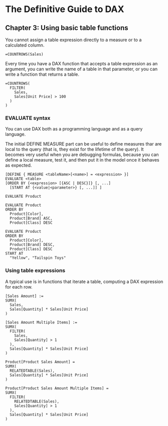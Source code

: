 # The Definitive Guide to DAX

## Chapter 3: Using basic table functions

<p>
  You cannot assign a table expression directly to a measure or to a calculated column.
</p>

```
=COUNTROWS(Sales)
```

<p>
  Every time you have a DAX function that accepts a table expression as an argument, you can write
  the name of a table in that parameter, or you can write a function that returns a table.
</p>

```
=COUNTROWS(
  FILTER(
    Sales,
    Sales[Unit Price] > 100
  )
)
```
### EVALUATE syntax

<p>
  You can use DAX both as a programming language and as a query language.
</p>

<p>
  The initial DEFINE MEASURE part can be useful to define measures thar are local to the query (that
  is, they exist for the lifetime of the query). It becomes very useful when you are debugging formulas, 
  because you can define a local measure, test it, and then put it in the model once it behaves as 
  expected.
</p>

```
[DEFINE { MEASURE <tableName>[<name>] = <expression> }]
EVALUATE <table>
[ORDER BY {<expression> [{ASC | DESC}]} [, ...]
  [START AT {<value|<parameter>} [, ...]] ]
```

```
EVALUATE Product
```

```
EVALUATE Product
ORDER BY
  Product[Color],
  Product[Brand] ASC,
  Product[Class] DESC
```

```
EVALUATE Product
ORDER BY
  Product[Color],
  Product[Brand] DESC,
  Product[Class] DESC
START AT
  "Yellow", "Tailspin Toys"
```

### Using table expressions

<p>
  A typical use is in functions that iterate a table, computing a DAX expression 
  for each row.
</p>

```
[Sales Amount] :=
SUMX(
  Sales,
  Sales[Quantity] * Sales[Unit Price]
)
```

```
[Sales Amount Multiple Items] :=
SUMX(
  FILTER(
    Sales,
    Sales[Quantity] > 1
  ),
  Sales[Quantity] * Sales[Unit Price]
)
```

```
Product[Product Sales Amount] =
SUMX(
  RELATEDTABLE(Sales),
  Sales[Quantity] * Sales[Unit Price]
)
```

```
Product[Product Sales Amount Multiple Items] =
SUMX(
  FILTER(
    RELATEDTABLE(Sales),
    Sales[Quantity] > 1
  ),
  Sales[Quantity] * Sales[Unit Price]
)
```
